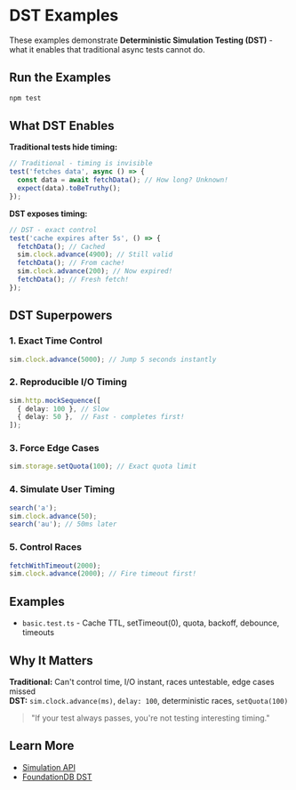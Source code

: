 # DST Examples

These examples demonstrate **Deterministic Simulation Testing (DST)** - what it enables that traditional async tests cannot do.

## Run the Examples

```bash
npm test
```

## What DST Enables

**Traditional tests hide timing:**
```typescript
// Traditional - timing is invisible
test('fetches data', async () => {
  const data = await fetchData(); // How long? Unknown!
  expect(data).toBeTruthy();
});
```

**DST exposes timing:**
```typescript
// DST - exact control
test('cache expires after 5s', () => {
  fetchData(); // Cached
  sim.clock.advance(4900); // Still valid
  fetchData(); // From cache! 
  sim.clock.advance(200); // Now expired!
  fetchData(); // Fresh fetch!
});
```

## DST Superpowers

### 1. Exact Time Control
```typescript
sim.clock.advance(5000); // Jump 5 seconds instantly
```

### 2. Reproducible I/O Timing
```typescript
sim.http.mockSequence([
  { delay: 100 }, // Slow
  { delay: 50 },  // Fast - completes first!
]);
```

### 3. Force Edge Cases
```typescript
sim.storage.setQuota(100); // Exact quota limit
```

### 4. Simulate User Timing
```typescript
search('a');
sim.clock.advance(50);
search('au'); // 50ms later
```

### 5. Control Races
```typescript
fetchWithTimeout(2000);
sim.clock.advance(2000); // Fire timeout first!
```

## Examples

- `basic.test.ts` - Cache TTL, setTimeout(0), quota, backoff, debounce, timeouts

## Why It Matters

**Traditional:** Can't control time, I/O instant, races untestable, edge cases missed  
**DST:** `sim.clock.advance(ms)`, `delay: 100`, deterministic races, `setQuota(100)`

> "If your test always passes, you're not testing interesting timing."

## Learn More

- [Simulation API](../README.md)
- [FoundationDB DST](https://apple.github.io/foundationdb/testing.html)
